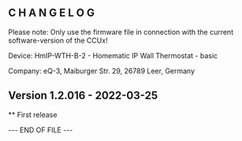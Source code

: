 ﻿C H A N G E L O G
-----------------

Please note: Only use the firmware file in connection with the current software-version of the CCUx!

Device: HmIP-WTH-B-2 - Homematic IP Wall Thermostat - basic

Company: eQ-3, Maiburger Str. 29, 26789 Leer, Germany


Version 1.2.016 - 2022-03-25
--------------------------------------------------------------

** First release


--- END OF FILE ---

